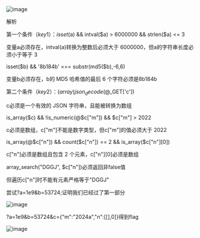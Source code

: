 ![image](https://github.com/user-attachments/assets/1a9e64ef-b98d-455d-8227-9751ca8f8c93)

解析

第一个条件（$key1）：isset($a) && intval($a) > 6000000 && strlen($a) <= 3

变量a必须存在，intval(a)转换为整数后必须大于 6000000，但a的字符串长度必须小于等于 3

isset($b) && '8b184b' === substr(md5($b),-6,6)

变量b必须存在，b的 MD5 哈希值的最后 6 个字符必须是8b184b

第二个条件（$key2）：(array)json_decode(@$_GET['c'])

c必须是一个有效的 JSON 字符串，且能被转换为数组

is_array($c) && !is_numeric(@$c["m"]) && $c["m"] > 2022

c必须是数组，c["m"]不能是数字类型，但c["m"]的值必须大于 2022

is_array(@$c["n"]) && count($c["n"]) == 2 && is_array($c["n"][0])

c["n"]必须是数组且包含 2 个元素，c["n"][0]必须是数组

array_search("DGGJ", $c["n"])必须返回非false值

但遍历c["n"]时不能有元素严格等于"DGGJ"

尝试?a=1e9&b=53724;证明我们已经过了第一部分

![image](https://github.com/user-attachments/assets/668be071-9c31-42d2-b197-942c6b729303)

?a=1e9&b=53724&c={"m":"2024a","n":[[],0]}得到flag

![image](https://github.com/user-attachments/assets/7b6981ca-d47f-4d4a-ac94-5d9c5dcaa4bb)
